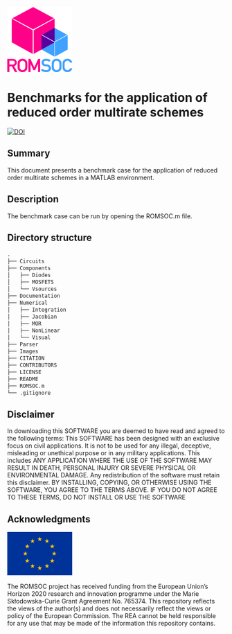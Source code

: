 <img src="images/romsoclogo-logo.png" alt="ROMSOC logo"  width="150"/>

# Benchmarks for the application of reduced order multirate schemes
[![DOI](https://zenodo.org/badge/DOI/10.5281/zenodo.5171813.svg)](https://doi.org/10.5281/zenodo.5171813)

## Summary
This document presents a benchmark case for the application of reduced order multirate schemes in a MATLAB environment.

## Description
The benchmark case can be run by opening the ROMSOC.m file.

## Directory structure
```
.
├── Circuits
├── Components
│   ├── Diodes
│   ├── MOSFETS
│   └── Vsources
├── Documentation
├── Numerical
│   ├── Integration
│   ├── Jacobian
│   ├── MOR
│   ├── NonLinear
│   └── Visual
├── Parser
├── Images
├── CITATION
├── CONTRIBUTORS
├── LICENSE
├── README
├── ROMSOC.m
└── .gitignore
```
## Disclaimer
In downloading this SOFTWARE you are deemed to have read and agreed to the following terms:
This SOFTWARE has been designed with an exclusive focus on civil applications. It is not to be used
for any illegal, deceptive, misleading or unethical purpose or in any military applications. This includes ANY APPLICATION WHERE THE USE OF THE SOFTWARE MAY RESULT IN DEATH,
PERSONAL INJURY OR SEVERE PHYSICAL OR ENVIRONMENTAL DAMAGE. Any redistribution of the software must retain this disclaimer. BY INSTALLING, COPYING, OR OTHERWISE
USING THE SOFTWARE, YOU AGREE TO THE TERMS ABOVE. IF YOU DO NOT AGREE TO
THESE TERMS, DO NOT INSTALL OR USE THE SOFTWARE

## Acknowledgments
<img src="images/EU_Flag.png" alt="EU Flag"  width="150" height="100" />

The ROMSOC project has received funding from the European Union’s Horizon 2020 research and innovation programme under the Marie Skłodowska-Curie Grant Agreement No. 765374.
This repository reflects the views of the author(s) and does not necessarily reflect the views or policy of the European Commission. The REA cannot be held responsible for any use that may be made of the information this repository contains.

